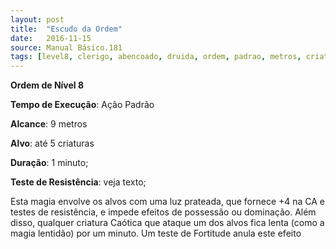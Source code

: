 ```yaml
---
layout: post
title:  "Escudo da Ordem"
date:   2016-11-15
source: Manual Básico.181
tags: [level8, clerigo, abencoado, druida, ordem, padrao, metros, criatura, minuto]
---
```


**Ordem de Nível 8**

**Tempo de Execução**: Ação Padrão

**Alcance**: 9 metros

**Alvo**: até 5 criaturas

**Duração**: 1 minuto;

**Teste de Resistência**: veja texto;

Esta magia envolve os alvos com uma luz prateada, que fornece +4 na CA e testes de resistência, e impede efeitos de possessão ou dominação.
Além disso, qualquer criatura Caótica que ataque um dos alvos fica lenta (como a magia lentidão) por um minuto. Um teste de Fortitude anula este efeito
